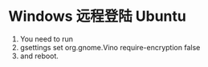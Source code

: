# Windows 远程登陆 Ubuntu

 1. You need to run
 2. gsettings set org.gnome.Vino require-encryption false
 3. and reboot.